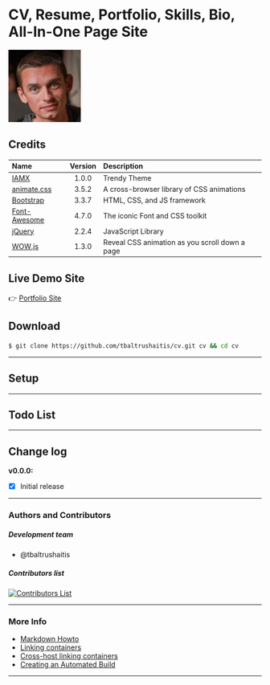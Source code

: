 # CV, Resume, Portfolio, Skills, Bio, All-In-One Page Site

![CV Logo](src/assets/img/ico/apple-touch-icon-144-precomposed.png)

## Credits ##

 Name | Version | Description
:-----|:-------:|:------------
[IAMX](https://trendytheme.net/items/i-am-x-html-resume-template/) | 1.0.0 | Trendy Theme
[animate.css](http://daneden.github.io/animate.css/) | 3.5.2 | A cross-browser library of CSS animations
[Bootstrap](http://getbootstrap.com) | 3.3.7 | HTML, CSS, and JS framework
[Font-Awesome](http://fontawesome.io/) | 4.7.0 | The iconic Font and CSS toolkit
[jQuery](http://jquery.com/) | 2.2.4 | JavaScript Library
[WOW.js](https://wowjs.uk/) | 1.3.0 | Reveal CSS animation as you scroll down a page

## Live Demo Site ##
:point_right: [Portfolio Site](http://bit.ly/tomascv)

## Download ##
```bash
$ git clone https://github.com/tbaltrushaitis/cv.git cv && cd cv
```

--------

## Setup ##

--------

## Todo List ##

--------

## Change log ##

**v0.0.0:**
- [x] Initial release

--------

### Authors and Contributors ###

##### Development team #####
  + @tbaltrushaitis

##### Contributors list #####
[![Contributors List](https://img.shields.io/github/contributors/tbaltrushaitis/cv.svg)](https://github.com/tbaltrushaitis/cv/graphs/contributors)

--------

### More Info ###

 - [Markdown Howto](https://bitbucket.org/tutorials/markdowndemo)
 - [Linking containers](https://docs.docker.com/engine/userguide/networking/default_network/dockerlinks.md)
 - [Cross-host linking containers](https://docs.docker.com/engine/admin/ambassador_pattern_linking.md)
 - [Creating an Automated Build](https://docs.docker.com/docker-hub/builds/)

--------
